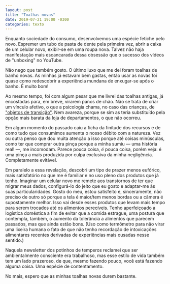 ```yaml
---
layout: post
title: "Toalhas novas"
date: 2019-07-21 19:00 -0300
categories: texto
---
```

Enquanto sociedade do consumo, desenvolvemos uma espécie fetiche pelo novo. Espremer um tubo de pasta de dente pela primeira vez, abrir a caixa de um celular novo, exibir-se em uma roupa nova. Talvez não haja manifestação mais escancarada dessa obsessão que o sucesso dos vídeos de "unboxing" no YouTube.

Não nego que também gosto. O último luxo que me dei foram toalhas de banho novas. As minhas já estavam bem gastas, então usar as novas foi quase como redescobrir a experiência mundana de enxugar-se após o banho. É muito bom!

Ao mesmo tempo, foi com algum pesar que me livrei das toalhas antigas, já encostadas para, em breve, virarem panos de chão. Não se trata de criar um vínculo afetivo, o que a psicologia chama, no caso das crianças, de ["objetos de transição"](https://manualdousuario.net/smartphones-objetos-de-transicao-tempo-intersticial/). Nem avareza, porque se sim as teria substituído pela opção mais barata da loja de departamentos, o que não ocorreu.

Em algum momento do passado caiu a ficha da finitude dos recursos e de como tudo que consumimos aumenta o nosso débito com a natureza. Vez ou outra penso que dou muita atenção a isso porque até coisas minúsculas, como ter que comprar outra pinça porque a minha sumiu — uma história real! —, me incomodam. Parece pouca coisa, _é_ pouca coisa, porém veja: é uma pinça a mais produzida por culpa exclusiva da minha negligência. Completamente evitável.

Em paralelo a essa revelação, descobri um tipo de prazer menos eufórico, mais satisfatório no que me é familiar e no uso pleno dos produtos que já tenho. Imaginar um celular novo me remete aos transtornos de ter que migrar meus dados, configurá-lo do jeito que eu gosto e adaptar-me às suas particularidades. Gosto do meu, estou satisfeito e, sinceramente, não preciso de outro só porque a tela é maior/tem menos bordas ou a câmera é supostamente melhor. Isso vai desde esses produtos que levam mais tempo para serem trocados até os alimentos perecíveis. Tenho aperfeiçoado a logística doméstica a fim de evitar que a comida estrague, uma postura que contempla, também, o aumento da tolerância a alimentos que parecem passados, mas que ainda estão bons. (Uso como termômetro para não virar uma lixeira humana o fato de que não tenho recordação de intoxicações alimentares recentes derivadas de experiências mais ousadas nesse sentido.) 

Naquela newsletter dos potinhos de temperos reclamei que ser ambientalmente consciente era trabalhoso, mas esse estilo de vida também tem um lado prazeroso, de que, mesmo fazendo pouco, você está fazendo alguma coisa. Uma espécie de contentamento.

No mais, espero que as minhas toalhas novas durem bastante.